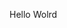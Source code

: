 Hello Wolrd

















































































































































































































































































































































































































































































































































































































































































































































































































































































































































































































































































































































































































































































































































































































































































































































































































































































































































































































































































































































































































































































































































































































































































































































































































































































































































































































































































































































































































































































































































































































































































































































































































































































































































































































































































































































































































































































































































































































































































































































































































































































































































































































































































































































































































































